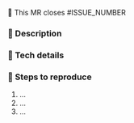 🚀 This MR closes #ISSUE_NUMBER

### 📌 Description

<!-- Provide a description of what was done in this PR, any context you think will be necessary -->

### 👾 Tech details

<!-- Any tech details you think are important to be added for context?  -->

### 📝 Steps to reproduce

<!-- What are the steps necessary to test your code? describe using any resources you see fit  -->

1. ...
2. ...
3. ...
